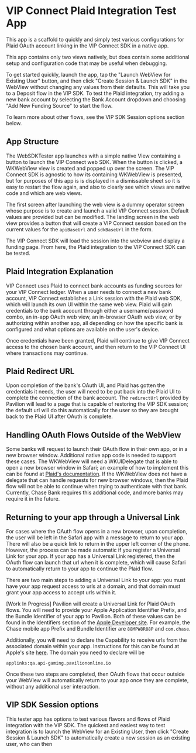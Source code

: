 #  VIP Connect Plaid Integration Test App

This app is a scaffold to quickly and simply test various configurations for Plaid OAuth account linking in the VIP Connect SDK in a native app.

This app contains only two views natively, but does contain some additional setup and configuration code that may be useful when debugging.

To get started quickly, launch the app, tap the \"Launch WebView for Existing User\" button, and then click \"Create Session & Launch SDK\"
in the WebView without changing any values from their defaults. This will take you to a Deposit flow in the VIP SDK. To test the Plaid integration,
try adding a new bank account by selecting the Bank Account dropdown and choosing \"Add New Funding Source\" to start the flow.

To learn more about other flows, see the VIP SDK Session options section below.

## App Structure

The WebSDKTester app launches with a simple native View containing a button to launch the VIP Connect web SDK.
When the button is clicked, a WKWebView view is created and popped up over the screen. The VIP Connect SDK is agnostic
to how its containing WKWebView is presented, but for purposes of this app is is displayed in a dismissable sheet so it
is easy to restart the flow again, and also to clearly see which views are native code and which are web views.

The first screen after launching the web view is a dummy operator screen whose purpose is to create and launch a valid
VIP Connect session. Default values are provided but can be modified. The landing screen in the web view provides a button that will
create a VIP Connect session based on the current values for the `apiBaseUrl` and `sdkBaseUrl` in the form.

The VIP Connect SDK will load the session into the webview and display a funding page. From here, the Plaid integration
to the VIP Connect SDK can be tested.

## Plaid Integration Explanation

VIP Connect uses Plaid to connect bank accounts as funding sources for your VIP Connect ledger. When a user needs to connect a new
bank account, VIP Connect establishes a Link session with the Plaid web SDK, which will launch its own UI within the same web view.
Plaid will gain credentials to the bank account through either a username/password combo, an in-app OAuth web view, an in-browser
OAuth web view, or by authorizing within another app, all depending on how the specific bank is configured and what options are available on the user\'s device.

Once credentials have been granted, Plaid will continue to give VIP Connect access to the chosen bank account, and then return to the
VIP Connect UI where transactions may continue.

## Plaid Redirect URL

Upon completion of the bank\'s OAuth UI, and Plaid has gotten the credentials it needs, the user will need to be put back into the Plaid UI to
complete the connection of the bank account. The `redirectUrl` provided by Pavilion will lead to a page that is capable of restoring the VIP SDK session;
the default url will do this automatically for the user so they are brought back to the Plaid UI after OAuth is complete.

## Handling OAuth Flows Outside of the WebView

Some banks will request to launch their OAuth flow in their own app, or in a new browser window. Additional native app code is needed to support these cases.
The WKWebView will need a WKUIDelegate that is able to open a new browser window in Safari; an example of how to implement this can be found
at [Plaid\'s documentation](https://plaid.com/docs/link/oauth/#webview). If the WKWebView does not have a delegate that can handle requests for
new browser windows, then the Plaid flow will not be able to continue when trying to authenticate with that bank. Currently, Chase Bank requires
this additional code, and more banks may require it in the future.

## Returning to your app through a Universal Link

For cases where the OAuth flow opens in a new browser, upon completion, the user will be left in the Safari app with a message to return
to your app. There will also be a quick link to return in the upper left corner of the phone. However, the process can be made automatic if
you register a Universal Link for your app. If your app has a Universal Link registered, then the OAuth flow can launch that url when it is complete,
which will cause Safari to automatically return to your app to continue the Plaid flow.

There are two main steps to adding a Universal Link to your app: you must have your app request access to urls at a domain, and that domain must
grant your app access to accept urls within it.

\[Work In Progress\] Pavilion will create a Universal Link for Plaid OAuth flows. You will need to provide your Apple Application Identifier Prefix, and the Bundle Identifier of your app to Pavilion. Both
of these values can be found in the Identifiers section of the [Apple Developer site](https://developer.apple.com/account/resources/identifiers/list).
For example, the Chase mobile app Prefix and Bundle Identifier are `88MPW8R88P` and `com.chase`.

Additionally, you will need to declare the Capability to receive urls from the associated domain within your app. Instructions for this can be found
at Apple\'s site [here](https://developer.apple.com/documentation/xcode/configuring-an-associated-domain). The domain you need to declare will be

    applinks:qa.api-gaming.paviliononline.io

Once these two steps are completed, then OAuth flows that occur outside your WebView will automatically return to your app once they are complete,
without any additional user interaction.

## VIP SDK Session options

This tester app has options to test various flavors and flows of Plaid integration with the VIP SDK. The quickest and easiest way to test
integration is to launch the WebView for an Existing User, then click \"Create Session & Launch SDK\" to automatically create a new
session as an existing user, who can then 
